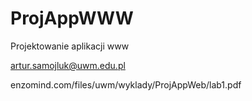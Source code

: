 # ProjAppWWW
Projektowanie aplikacji www

artur.samojluk@uwm.edu.pl

enzomind.com/files/uwm/wyklady/ProjAppWeb/lab1.pdf
